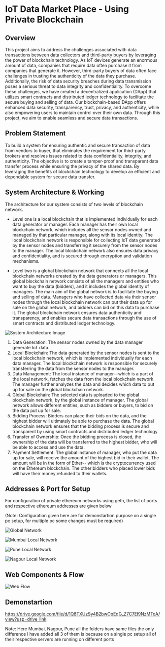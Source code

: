 
# IoT Data Market Place - Using Private Blockchain





## Overview

This project aims to address the challenges associated with data transactions between data collectors and third-party buyers by leveraging the power of blockchain technology. As IoT devices generate an enormous amount of data, companies that require data often purchase it from companies that generate it. However, third-party buyers of data often face challenges in trusting the authenticity of the data they purchase. Additionally, the risk of data security breaches during data transmission poses a serious threat to data integrity and confidentiality. To overcome these challenges, we have created a decentralized application (DApp) that utilizes smart contracts and distributed ledger technology to facilitate the secure buying and selling of data. Our blockchain-based DApp offers enhanced data security, transparency, trust, privacy, and authenticity, while also empowering users to maintain control over their own data. Through this project, we aim to enable seamless and secure data transactions.


## Problem Statement

To build a system for ensuring authentic and secure transaction of data from vendors to buyer, that eliminates the requirement for third-party brokers and resolves issues related to data confidentiality, integrity, and authenticity. The objective is to create a tamper-proof and transparent data transfer process while ensuring the privacy of the shared data. By leveraging the benefits of blockchain technology to develop an efficient and dependable system for secure data transfer.


## System Architecture & Working

The architecture for our system consists of two levels of blockchain network.
- Level one is a local blockchain that is implemented individually for each data generator or manager. Each manager has their own local blockchain network, which includes all the sensor nodes owned and managed by that particular manager, along with its local identity. The local blockchain network is responsible for collecting IoT data generated by the sensor nodes and transferring it securely from the sensor nodes to the manager. The local blockchain network also ensures data privacy and confidentiality, and is secured through encryption and validation mechanisms.

- Level two is a global blockchain network that connects all the local blockchain networks created by the data generators or managers. This global blockchain network consists of all the managers and entities who want to buy the data (bidders), and it includes the global identity of managers. The main aim of the global network is to facilitate the buying and selling of data. Managers who have collected data via their sensor nodes through the local blockchain network can put their data up for sale on the global network, and bidders can bid on this data to purchase it. The global blockchain network ensures data authenticity and transparency, and enables secure data transactions through the use of smart contracts and distributed ledger technology.


![System Architecture Image](https://drive.google.com/file/d/1ycoUdNKMHB6DzrRi4q8p8u1FYVaSmXFD/view?usp=sharing)

1. Data Generation: The sensor nodes owned by the data manager generate IoT data.
2. Local Blockchain: The data generated by the sensor nodes is sent to the local blockchain network, which is implemented individually for each data manager. The local blockchain network is responsible for securely transferring the data from the sensor nodes to the manager.
3. Data Management: The local instance of manager—which is a part of the local network, fetches the data from the local blockchain network. The manager further analyzes the data and decides which data to put up for sale on the global blockchain network.
4. Global Blockchain: The selected data is uploaded to the global blockchain network, by the global instance of manager. The global network allows different entities, such as bidders or buyers, to bid on the data put up for sale.
5. Bidding Process: Bidders can place their bids on the data, and the highest bidder will ultimately be able to purchase the data. The global blockchain network ensures that the bidding process is secure and transparent by using smart contracts and distributed ledger technology.
6. Transfer of Ownership: Once the bidding process is closed, the ownership of the data will be transferred to the highest bidder, who will be able to access and use the data.
7. Payment Settlement: The global instance of manager, who put the data up for sale, will receive the amount of the highest bid in their wallet. The amount will be in the form of Ether-- which is the cryptocurrency used on the Ethereum blockchain. The other bidders who placed lower bids will have their money refunded to their wallets.

## Addresses & Port for Setup

For configuration of private ethereum networks using geth, the list of ports and respective ethereum addresses are given below

(Note: Configuration given here are for demonstartion purpose on a single pc setup, for multiple pc some changes must be required)

![Global Network](https://drive.google.com/file/d/16m0ke2tD3hwi5SKOQxTxiJsTN7ySFKAd/view?usp=drive_link)

![Mumbai Local Network](https://drive.google.com/file/d/1V5-bg4tD-LoPGtxyaR-O9-HbVfvjCLCt/view?usp=drive_link)

![Pune Local Network](https://drive.google.com/file/d/1MQCNsTavlR4IK_lTVPIajolxtBXp-BPI/view?usp=drive_link)

![Nagpur Local Network](https://drive.google.com/file/d/1kMYl521sUk8Brztb3j6SSwMscKydVeYp/view?usp=drive_link)


## Web Components  & Flow

![Web Flow](https://drive.google.com/file/d/1YE6caTmbOyeqO-nuifiDjBGc2MJqyD2k/view?usp=drive_link)

## Demonstartion

https://drive.google.com/file/d/1Q8TXUzSy4B2bwOpEqG_Z7C7EI9NzMToA/view?usp=drive_link

Note: Here Mumbai, Nagpur, Pune all the folders have same files the only difference I have added all 3 of them is because on a single pc setup all of their respective servers are running on different ports
